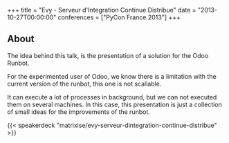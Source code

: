 +++
title = "Evy - Serveur d'Integration Continue Distribue"
date = "2013-10-27T00:00:00"
conferences = ["PyCon France 2013"]
+++


## About

The idea behind this talk, is the presentation of a solution for the Odoo Runbot.

For the experimented user of Odoo, we know there is a limitation with the current version of the runbot, this one is not scallable.

It can execute a lot of processes in background, but we can not executed them on several machines.
In this case, this presentation is just a collection of small ideas for the improvements of the runbot.

{{< speakerdeck "matrixise/evy-serveur-dintegration-continue-distribue" >}}